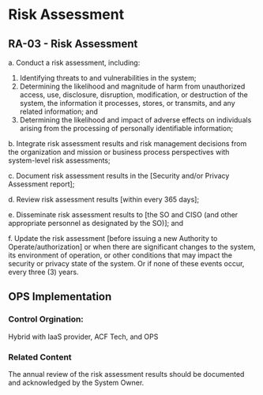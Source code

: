 # Risk Assessment
## RA-03 - Risk Assessment

a. Conduct a risk assessment, including:

1. Identifying threats to and vulnerabilities in the system;
2. Determining the likelihood and magnitude of harm from unauthorized access, use, disclosure, disruption, modification, or destruction of the system, the information it processes, stores, or transmits, and any related information; and
3. Determining the likelihood and impact of adverse effects on individuals arising from the processing of personally identifiable information;

b. Integrate risk assessment results and risk management decisions from the organization and mission or business process perspectives with system-level risk assessments;

c. Document risk assessment results in the [Security and/or Privacy Assessment report];

d. Review risk assessment results [within every 365 days];

e. Disseminate risk assessment results to [the SO and CISO (and other appropriate personnel as designated by the SO)]; and

f. Update the risk assessment [before issuing a new Authority to Operate/authorization] or when there are significant changes to the system, its environment of operation, or other conditions that may impact the security or privacy state of the system. Or if none of these events occur, every three (3) years.

## OPS Implementation

### Control Orgination:

Hybrid with IaaS provider, ACF Tech, and OPS

### Related Content

The annual review of the risk assessment results should be documented and acknowledged by the System Owner.
